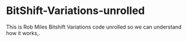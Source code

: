 # BitShift-Variations-unrolled
This is Rob Miles Bitshift Variations code unrolled so we can understand how it works,. 
